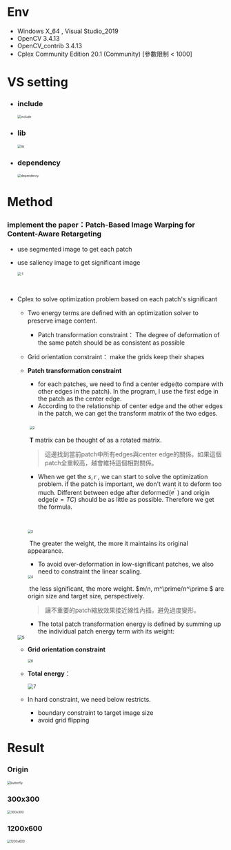 # Env

* Windows X_64 , Visual Studio_2019
* OpenCV 3.4.13
* OpenCV_contrib 3.4.13
* Cplex  Community Edition 20.1 (Community) [參數限制 < 1000]

# VS setting

* ### include

  <img src=".\images\include.jpg" alt="include" style="zoom:50%;" />

* ### lib

  <img src=".\images\lib.jpg" alt="lib" style="zoom:50%;" />

* ### dependency

  <img src=".\images\dependency.jpg" alt="dependency" style="zoom:50%;" />

# Method

### implement the paper：Patch-Based Image Warping for Content-Aware Retargeting

* use segmented image to get each patch 

* use saliency image to get significant image

  <img src=".\images\1.png" alt="`1" style="zoom:50%;" />

  ​		

* Cplex to solve optimization problem based on each patch's significant

  * Two energy terms are deﬁned with an optimization solver to preserve image content.

    * Patch transformation constraint： The degree of deformation of the same patch should be as consistent as possible
  * Grid orientation constraint：  make the grids keep their shapes
    
  * **Patch transformation constraint**

    * for each patches, we need to find a center edge(to compare with other edges in the patch). In the program, I use the first edge in the patch as the center edge.
    * According to the relationship of center edge and the other edges in the patch, we can get the transform matrix of the two edges.

    ​                                  	<img src=".\images\2.png" alt="2" style="zoom:50%;" />

    ​			**T** matrix can be thought of as a rotated matrix.

    > 這邊找到當前patch中所有edges與center edge的關係，如果這個patch全重較高，越會維持這個相對關係。

    * When we get the $s, r$ , we can start to solve the optimization problem. if the patch is important, we don't want it to deform too much. Different between edge after deformed($e^\prime$ ) and origin edge($e = TC$)  should be as little as possible. Therefore we get the formula. 

    ​	   

    <img src=".\images\3.png" alt="3" style="zoom:50%;" />

    ​			The greater the weight, the more it maintains its original appearance.

    * To avoid over-deformation in low-significant patches, we also need to constraint the linear scaling.

    <img src=".\images\4.png" alt="4" style="zoom:50%;" />

    ​       the less significant, the more weight. $m/n, m^\prime/n^\prime $ are origin size and target size, perspectively.

    > 讓不重要的patch縮放效果接近線性內插，避免過度變形。

    * The total patch transformation energy is defined by summing up the individual patch energy term with its weight:

  <img src=".\images\5.png" alt="5" style="zoom: 67%;" />

  * **Grid orientation constraint**

    <img src=".\images\6.png" alt="6" style="zoom:50%;" />

  * **Total energy**：

    <img src=".\images\7.png" alt="7" style="zoom:80%;" />

  * In hard constraint, we need below restricts.

    * boundary constraint to target image size
    * avoid grid flipping

# Result

### Origin

<img src=".\Patch_Base_Resizing\Patch_Base_Resizing\res\butterfly.jpg" alt="butterfly" style="zoom:50%;" />

### 300x300

<img src=".\Patch_Base_Resizing\Patch_Base_Resizing\result\300x300.png" alt="300x300" style="zoom:50%;" />

### 1200x600

<img src=".\Patch_Base_Resizing\Patch_Base_Resizing\result\1200x600.png" alt="1200x600" style="zoom:50%;" />